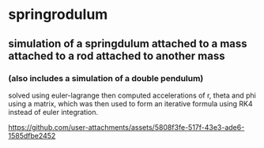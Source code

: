# springrodulum
## simulation of a springdulum attached to a mass attached to a rod attached to another mass
### (also includes a simulation of a double pendulum)

solved using euler-lagrange then computed accelerations of r, theta and phi using a matrix, which was then used to form an iterative formula using RK4 instead of euler integration.

https://github.com/user-attachments/assets/5808f3fe-517f-43e3-ade6-1585dfbe2452
